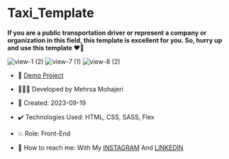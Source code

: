 # Taxi_Template

**If you are a public transportation driver or represent a company or organization in this field, this template is excellent for you. So, hurry up and use this template ♥️🚖**

![view-1 (2)](https://github.com/Mehrsa-Mohajeri-Developer/Taxi_Template/assets/145048780/33eabefe-ec65-42cc-b1b4-187ffe2d5336)
![view-7 (1)](https://github.com/Mehrsa-Mohajeri-Developer/Taxi_Template/assets/145048780/a94a5cef-46de-4649-a643-499971fdc0c4)
![view-8 (2)](https://github.com/Mehrsa-Mohajeri-Developer/Taxi_Template/assets/145048780/7e9da11e-0247-47bf-a218-a5ab27ec5262)

- 🔗 [Demo Project](https://mehrsa-mohajeri-developer.github.io/Taxi_Template/)

- 👩🏻‍💻 Developed by Mehrsa Mohajeri

- 📆 Created: 2023-09-19

- ✔️ Technologies Used: HTML, CSS, SASS, Flex

- 💥 Role: Front-End

- 📲 How to reach me: With My [INSTAGRAM](https://www.instagram.com/mehrsa_mohajeri_developer) And [LINKEDIN](https://www.linkedin.com/in/mehrsa-mohajeri-developer)
